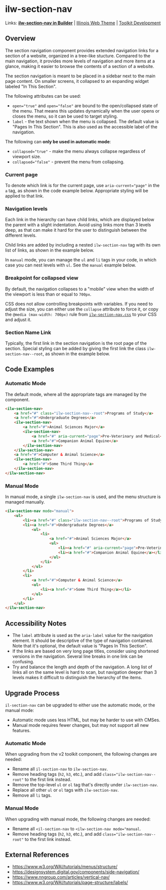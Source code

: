 # ilw-section-nav

Links: **[ilw-section-nav in Builder](https://builder3.toolkit.illinois.edu/component/ilw-section-nav/index.html)** |
[Illinois Web Theme](https://webtheme.illinois.edu/) |
[Toolkit Development](https://github.com/web-illinois/toolkit-management)

## Overview

The section navigation component provides extended navigation links for a section of a website,
organized in a tree-like stucture. Compared to the main navigation, it provides more levels of
navigation and more items at a glance, making it easier to browse the contents of a section of
a website.

The section navigation is meant to be placed in a sidebar next to the main page content. On
smaller screens, it collapsed to an expanding widget labeled "In This Section".

The following attributes can be used:

- `open="true"` and `open="false"` are bound to the open/collapsed state of the menu. That
  means this updates dynamically when the user opens or closes the menu, so it can be used to
  target styling.
- `label` - the text shown when the menu is collapsed. The default value is
  "Pages In This Section". This is also used as the accessible label of the navigation.

The following can **only be used in automatic mode**:

- `collapsed="true"` - make the menu always collapse regardless of viewport size.
- `collapsed="false"` - prevent the menu from collapsing.

### Current page

To denote which link is for the current page, use `aria-current="page"` in the `a` tag, as shown in the
code example below. Appropriate styling will be applied to that link.

### Navigation levels

Each link in the hierarchy can have child links, which are displayed below the parent with
a slight indentation. Avoid using links more than 3 levels deep, as that can make it hard
for the user to distinguish between the different levels.

Child links are added by including a nested `ilw-section-nav` tag with its own list of links, as
shown in the example below.

In `manual` mode, you can manage the `ul` and `li` tags in your code, in which case you can
nest levels with `ul`. See the `manual` example below.

### Breakpoint for collapsed view

By default, the navigation collapses to a "mobile" view when the width of the viewport is
less than or equal to `700px`.

CSS does not allow controlling breakpoints with variables. If you need to adjust the size,
you can either use the `collapse` attribute to force it, or copy the `@media (max-width: 700px)`
rule from [`ilw-section-nav.css`](./src/ilw-section-nav.css) to your CSS and adjust it.

### Section Name Link

Typically, the first link in the section navigation is the root page of the section. Special
styling can be added by giving the first link the class `ilw-section-nav--root`, as shown
in the example below.

## Code Examples

### Automatic Mode

The default mode, where all the appropriate tags are managed by the component.

```html
<ilw-section-nav>
    <a href="#" class="ilw-section-nav--root">Programs of Study</a>
    <a href="#">Undergraduate Degrees</a>
    <ilw-section-nav>
        <a href="#">Animal Sciences Major</a>
        <ilw-section-nav>
            <a href="#" aria-current="page">Pre-Veterinary and Medical</a>
            <a href="#">Companion Animal Equine</a>
        </ilw-section-nav>
    </ilw-section-nav>
    <a href="#">Computer & Animal Science</a>
    <ilw-section-nav>
        <a href="#">Some Third Thing</a>
    </ilw-section-nav>
</ilw-section-nav>
```

### Manual Mode

In manual mode, a single `ilw-section-nav` is used, and the menu structure is managed
manually.

```html
<ilw-section-nav mode="manual">
    <ul>
        <li><a href="#" class="ilw-section-nav--root">Programs of Study</a></li>
        <li><a href="#">Undergraduate Degrees</a>
            <ul>
                <li>
                    <a href="#">Animal Sciences Major</a>
                    <ul>
                        <li><a href="#" aria-current="page">Pre-Veterinary and Medical</a></li>
                        <li><a href="#">Companion Animal Equine</a></li>
                    </ul>
                </li>
            </ul>
        </li>
        <li>
            <a href="#">Computer & Animal Science</a>
            <ul>
                <li><a href="#">Some Third Thing</a></li>
            </ul>
        </li>
    </ul>
</ilw-section-nav>
```

## Accessibility Notes

- The `label` attribute is used as the `aria-label` value for the navigation element. It should be
  descriptive of the type of navigation contained. Note that it's optional, the default
  value is "Pages In This Section".
- If the links are based on very long page titles, consider using shortened versions in
  the navigation. Several line breaks in one link can be confusing.
- Try and balance the length and depth of the navigation. A long list of links all on
  the same level is hard to scan, but navigation deeper than 3 levels makes it difficult to
  distinguish the hierarchy of the items.

## Upgrade Process

`il-section-nav` can be upgraded to either use the automatic mode, or the manual mode:

- Automatic mode uses less HTML, but may be harder to use with CMSes.
- Manual mode requires fewer changes, but may not support all new features.

### Automatic Mode

When upgrading from the v2 toolkit component, the following changes are needed:

- Rename all `il-section-nav` to `ilw-section-nav`.
- Remove heading tags (`h2`, `h3`, etc.), and add `class="ilw-section-nav--root"` to the first
  link instead.
- Remove the top-level `ul` or `ol` tag that's directly under `ilw-section-nav`.
- Replace all other `ul` or `ol` tags with `ilw-section-nav`.
- Remove all `li` tags.

### Manual Mode

When upgrading with manual mode, the following changes are needed:

- Rename all `<il-section-nav` to `<ilw-section-nav mode="manual`.
- Remove heading tags (`h2`, `h3`, etc.), and add `class="ilw-section-nav--root"` to the first
  link instead.

## External References

- https://www.w3.org/WAI/tutorials/menus/structure/
- https://designsystem.digital.gov/components/side-navigation/
- https://www.nngroup.com/articles/vertical-nav/
- https://www.w3.org/WAI/tutorials/page-structure/labels/
